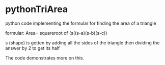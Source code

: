 # pythonTriArea
python code implementing the formular for finding
the area of a triangle

formular: Area= squareroot of (s((s-a)(s-b)(s-c))

s (shape) is gotten by adding all the sides of the triangle then dividing the answer by 2 to get its half

The code demonstrates more on this.
